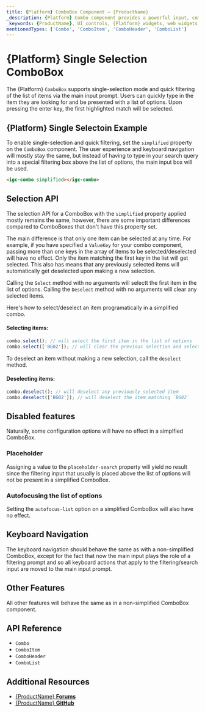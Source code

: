 ```yaml
---
title: {Platform} ComboBox Component – {ProductName}
_description: {Platform} Combo component provides a powerful input, combining features of the basic HTML input, select, filtering and custom drop-down lists. Try it for FREE
_keywords: {ProductName}, UI controls, {Platform} widgets, web widgets, UI widgets, {Platform}, Native {Platform} Components Suite, Native {Platform} Controls, Native {Platform} Components Library, {Platform} ComboBox component
mentionedTypes: ['Combo', 'ComboItem', 'ComboHeader', 'ComboList']
---
```


# {Platform} Single Selection ComboBox

The {Platform} `ComboBox` supports single-selection mode and quick filtering of the list of items via the main input prompt. Users can quickly type in the item they are looking for and be presented with a list of options. Upon pressing the enter key, the first highlighted match will be selected.

## {Platform} Single Selectoin Example

To enable single-selection and quick filtering, set the `simplified` property on the `ComboBox` component. The user experience and keyboard navigation will mostly stay the same, but instead of having to type in your search query into a special filtering box above the list of options, the main input box will be used.

```html
<igc-combo simplified></igc-combo>
```

<code-view style="height:320px"
           data-demos-base-url="{environment:dvDemosBaseUrl}"
           iframe-src="{environment:dvDemosBaseUrl}/grids/combo-simplified"
           alt="{Platform} Simplified Combo Example"
           github-src="grids/combo/simplified">
</code-view>

<div class="divider--half"></div>

## Selection API

The selection API for a ComboBox with the `simplified` property applied mostly remains the same, however, there are some important differences compared to ComboBoxes that don't have this property set.

The main difference is that only one item can be selected at any time. For example, if you have specified a `ValueKey` for your combo component, passing more than one keys in the array of items to be selected/deselected will have no effect. Only the item matching the first key in the list will get selected. This also has means that any previously selected items will automatically get deselected upon making a new selection.

Calling the `Select` method with no arguments will selectt the first item in the list of options.
Calling the `Deselect` method with no arguments will clear any selected items.

Here's how to select/deselect an item programatically in a simplified combo.

#### Selecting items:

```ts
combo.select(); // will select the first item in the list of options
combo.select(['BG02']); // will clear the previous selection and select the item matching `BG02`
```

To deselect an item without making a new selection, call the `deselect` method.

#### Deselecting items:

```ts
combo.deselect(); // will deselect any previously selected item
combo.deselect(['BG02']); // will deselect the item matching `BG02`
```

## Disabled features

Naturally, some configuration options will have no effect in a simplfied ComboBox.

### Placeholder

Assigning a value to the `placeholder-search` property will yield no result since the filtering input that usually is placed above the list of options will not be present in a simplified ComboBox.

### Autofocusing the list of options

Setting the `autofocus-list` option on a simplified ComboBox will also have no effect.

## Keyboard Navigation

The keyboard navigation should behave the same as with a non-simplified ComboBox, except for the fact that now the main input plays the role of a filtering prompt and so all keyboard actions that apply to the filtering/search input are moved to the main input prompt.

## Other Features

All other features will behave the same as in a non-simplified ComboBox component.

## API Reference

* `Combo`
* `ComboItem`
* `ComboHeader`
* `ComboList`

## Additional Resources

* [{ProductName} **Forums**]({ForumsLink})
* [{ProductName} **GitHub**]({GithubLink})
